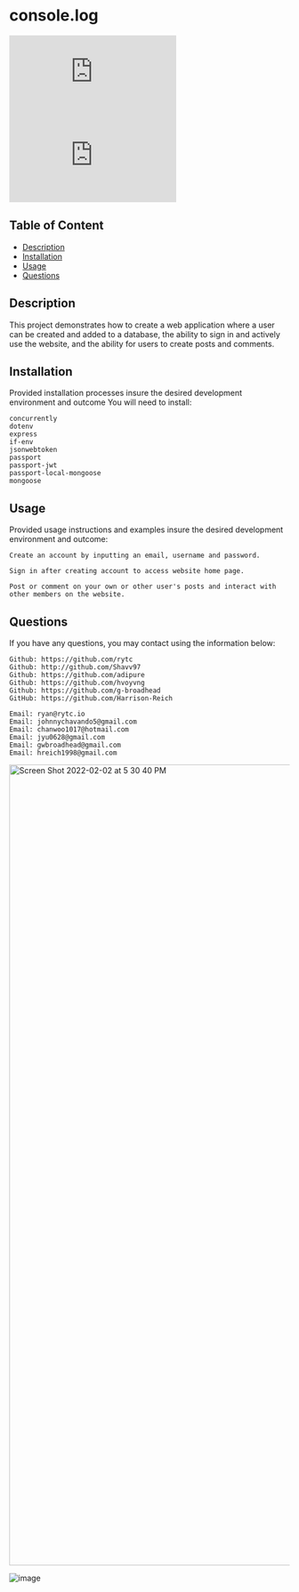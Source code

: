 # console.log

![Badge for GitHub last commit](https://img.shields.io/github/last-commit/g-broadhead/console.log?style=flat&logo=appveyor) ![Badge for GitHub commit activity](https://img.shields.io/github/commit-activity/w/g-broadhead/console.log?color=purple)

  
  ## Table of Content

  - [Description](#description)
  - [Installation](#installation)
  - [Usage](#usage)
  - [Questions](#questions)

  ## Description
  This project demonstrates how to create a web application where a user can be created and added to a database, the ability to sign in and actively use the website, and the ability for users to create posts and comments.

  ## Installation
  Provided installation processes insure the desired development environment and outcome
  You will need to install:

    concurrently
    dotenv
    express
    if-env
    jsonwebtoken
    passport
    passport-jwt
    passport-local-mongoose
    mongoose


  ## Usage
  Provided usage instructions and examples insure the desired development environment and outcome:

    Create an account by inputting an email, username and password.

    Sign in after creating account to access website home page.

    Post or comment on your own or other user's posts and interact with other members on the website.

  ## Questions
If you have any questions, you may contact using the information below:

    Github: https://github.com/rytc
    Github: http://github.com/Shavv97
    Github: https://github.com/adipure
    Github: https://github.com/hvoyvng
    Github: https://github.com/g-broadhead
    GitHub: https://github.com/Harrison-Reich

    Email: ryan@rytc.io
    Email: johnnychavando5@gmail.com
    Email: chanwoo1017@hotmail.com
    Email: jyu0628@gmail.com
    Email: gwbroadhead@gmail.com
    Email: hreich1998@gmail.com
   
    
<img width="1440" alt="Screen Shot 2022-02-02 at 5 30 40 PM" src="https://user-images.githubusercontent.com/93016157/152266213-22999783-dc19-4377-953f-e32fb87b0b3e.png">
 
 ![image]()
